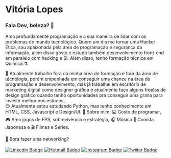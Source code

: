 # Vitória Lopes

### Fala Dev, beleza? :rocket:
Amo profundamente programação e a sua maneira de lidar com os problemas do mundo tecnológico. Quero um dia me tornar uma Hacker Ética, sou apaixonada pela área de programação e segurança da informação, além disso gosto e estudo também desenvolvimento front-end em paralelo com hacking e SI. Além disso, tenho formação técnica em Química.:alembic:	

:office: Atualmente trabalho fora da minha área de formação e fora da área de técnologia, porém empenhada em conseguir uma chance na área de programação e desenvolvimento, mas já trabalhei em escritório de marketing digital como designer gráfica e atualmente faço alguns freelas de design gráfico quando tenho oportunidades pra conseguir uma grana para investir melhor nos estudos. <br>
:wink: Atualmente estou estudando Python, mas tenho conhecimento em HTML, CSS, Javascript e Design/UI.
:raising_hand: Sobre mim: :computer: Gosto de programar, :video_game: Amo jogos de FPS, sobrevivência e estratégia, :headphones: Música :sushi: Comida Japonesa e :clapper: Filmes e Séries. <br>

:email: Bora fazer uma networking?<br><br>
[![Linkedin Badge](https://img.shields.io/badge/-LinkedIn-blue?style=flat-square&logo=Linkedin&color=purple&logoColor=white&link=https://www.linkedin.com/in/vilopesp/)](https://www.linkedin.com/in/vilopesp/)   [![Hotmail Badge](https://img.shields.io/badge/-Hotmail-0078D4?style=flat-square&color=purple&logo=microsoft-outlook&logoColor=white&link=mailto:vilopesp@hotmail.com)](mailto:vilopesp@hotmail.com)    [![Instagram Badge](https://img.shields.io/badge/-Instagram_-blue?style=flat-square&color=purple&logo=Instagram&logoColor=white&link=https://www.instagram.com/_vilopesp/)](https://www.instagram.com/grioos_/)    [![Twiiter Badge](https://img.shields.io/badge/-Twitter-0078D4?style=flat-square&color=purple&logo=Twitter&logoColor=white&link=https://twitter.com/_vilopesp)](https://twitter.com/_vilopesp)    
